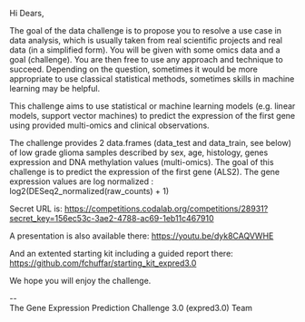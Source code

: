 Hi Dears,

The goal of the data challenge is to propose you to resolve a use case in data analysis, which is usually taken from real scientific projects and real data (in a simplified form). You will be given with some omics data and a goal (challenge). You are then free to use any approach and technique to succeed. Depending on the question, sometimes it would be more appropriate to use classical statistical methods, sometimes skills in machine learning may be helpful.

This challenge aims to use statistical or machine learning models (e.g. linear models, support vector machines) to predict the expression of the first gene using provided multi-omics and clinical observations.

The challenge provides 2 data.frames (data_test and data_train, see below) of low grade glioma samples described by sex, age, histology, genes expression and DNA methylation values (multi-omics). The goal of this challenge is to predict the expression of the first gene (ALS2). The gene expression values are log normalized : log2(DESeq2_normalized(raw_counts) + 1)

Secret URL is: 
  https://competitions.codalab.org/competitions/28931?secret_key=156ec53c-3ae2-4788-ac69-1eb11c467910  

A presentation is also available there: 
  https://youtu.be/dyk8CAQVWHE
  
And an extented starting kit including a guided report there:
  https://github.com/fchuffar/starting_kit_expred3.0

We hope you will enjoy the challenge.

--<br/>
The Gene Expression Prediction Challenge 3.0 (expred3.0) Team
